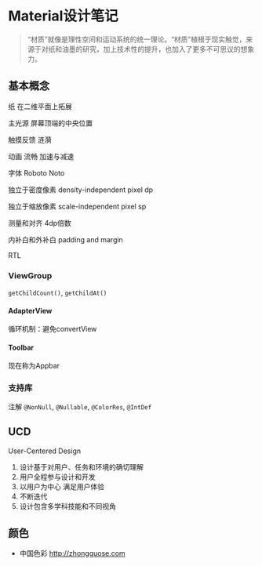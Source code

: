 # Material设计笔记

> “材质”就像是理性空间和运动系统的统一理论。“材质”植根于现实触觉，来源于对纸和油墨的研究，加上技术性的提升，也加入了更多不可思议的想象力。

## 基本概念

纸 在二维平面上拓展

主光源 屏幕顶端的中央位置

触摸反馈 涟漪

动画 流畅 加速与减速

字体 Roboto Noto

独立于密度像素 density-independent pixel dp

独立于缩放像素 scale-independent pixel sp

测量和对齐 4dp倍数

内补白和外补白 padding and margin

RTL

### ViewGroup

`getChildCount()`, `getChildAt()`

#### AdapterView

循环机制：避免convertView

#### Toolbar

现在称为Appbar

### 支持库

注解 `@NonNull`, `@Nullable`, `@ColorRes`, `@IntDef`

## UCD

User-Centered Design

1. 设计基于对用户、任务和环境的确切理解
2. 用户全程参与设计和开发
3. 以用户为中心 满足用户体验
4. 不断迭代
5. 设计包含多学科技能和不同视角

## 颜色

- 中国色彩 <http://zhongguose.com>
